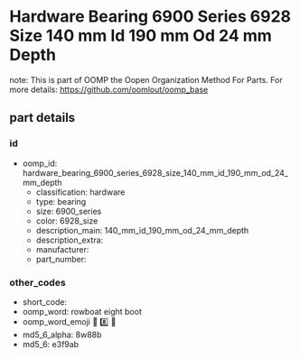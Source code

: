 # Hardware Bearing 6900 Series 6928 Size 140 mm Id 190 mm Od 24 mm Depth  

note: This is part of OOMP the Oopen Organization Method For Parts. For more details: https://github.com/oomlout/oomp_base

##  part details





### id
* oomp_id: hardware_bearing_6900_series_6928_size_140_mm_id_190_mm_od_24_mm_depth
  * classification: hardware
  * type: bearing
  * size: 6900_series
  * color: 6928_size
  * description_main: 140_mm_id_190_mm_od_24_mm_depth
  * description_extra: 
  * manufacturer: 
  * part_number: 

### other_codes
* short_code: 
* oomp_word: rowboat eight boot
* oomp_word_emoji :rowboat: :eight: :boot:
* md5_6_alpha: 8w88b
* md5_6: e3f9ab